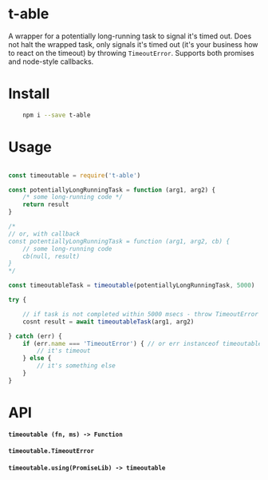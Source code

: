 t-able
======

A wrapper for a potentially long-running task to signal it's timed out. Does not halt the wrapped task, only signals it's timed out (it's your business how to react on the timeout) by throwing `TimeoutError`. Supports both promises and node-style callbacks.

Install
=======

```sh
    npm i --save t-able
```

Usage
=====

```javascript

const timeoutable = require('t-able')

const potentiallyLongRunningTask = function (arg1, arg2) {
    /* some long-running code */
    return result
}

/*
// or, with callback
const potentiallyLongRunningTask = function (arg1, arg2, cb) {
    // some long-running code
    cb(null, result)
}
*/

const timeoutableTask = timeoutable(potentiallyLongRunningTask, 5000)

try {

    // if task is not completed within 5000 msecs - throw TimeoutError
    cosnt result = await timeoutableTask(arg1, arg2)

} catch (err) {
    if (err.name === 'TimeoutError') { // or err instanceof timeoutable.TimeoutError
        // it's timeout
    } else {
        // it's something else
    }
}

```

API
===

#### `timeoutable (fn, ms) -> Function`

#### `timeoutable.TimeoutError`

#### `timeoutable.using(PromiseLib) -> timeoutable`
